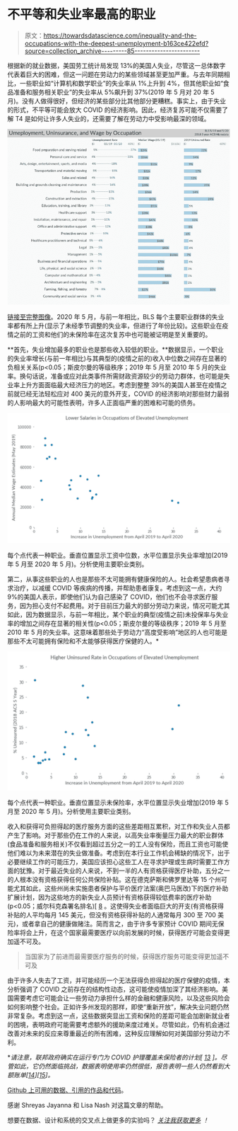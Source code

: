 # 不平等和失业率最高的职业

> 原文：<https://towardsdatascience.com/inequality-and-the-occupations-with-the-deepest-unemployment-b163ce422efd?source=collection_archive---------85----------------------->

根据新的就业数据，美国劳工统计局发现 13%的美国人失业，尽管这一总体数字代表着巨大的困难，但这一问题在劳动力的某些领域甚至更加严重。与去年同期相比，一些职业如“计算机和数学职业”的失业率从 1%上升到 4%，但其他职业如“食品准备和服务相关职业”的失业率从 5%飙升到 37%(2019 年 5 月对 20 年 5 月)。没有人做得很好，但经济的某些部分比其他部分更糟糕。事实上，由于失业的形式，不平等可能会放大 COVID 的经济影响。因此，经济复苏可能不仅需要了解 T4 是如何让许多人失业的，还需要了解在劳动力中受影响最深的领域。

![](img/17aa58a39fbc9b23ca2ab0eb6ff3b79c.png)

[链接至完整图像](https://gleap.org/static/img/viz/unemployment.png)。2020 年 5 月，与前一年相比，BLS 每个主要职业群体的失业率都有所上升(显示了未经季节调整的失业率，但进行了年份比较)。这些职业在疫情之前的工资和他们的未保险率在这次复苏中也可能被证明是至关重要的。

**首先，失业增加最多的职业也是那些收入较低的职业。**数据显示，一个职业的失业率增长(与前一年相比)与其典型的(疫情之前的)收入中位数之间存在显著的负相关关系(p<0.05；斯皮尔曼的等级秩序；2019 年 5 月至 2010 年 5 月的失业率。换句话说，准备或应对此类事件所需财政资源较少的劳动力群体，也可能是失业率上升方面面临最大经济压力的地区。考虑到整整 39%的美国人甚至在疫情之前就已经无法轻松应对 400 美元的意外开支，COVID 的经济影响对那些财力最弱的人影响最大的可能性表明，许多人正面临严重的困难和可能的债务。

![](img/121c0e156baab1109c181fea133eb10a.png)

每个点代表一种职业。垂直位置显示工资中位数，水平位置显示失业率增加(2019 年 5 月至 2020 年 5 月)。分析使用主要职业类别。

第二，从事这些职业的人也是那些不太可能拥有健康保险的人。社会希望患病者寻求治疗，以减缓 COVID 等疾病的传播，并帮助患者康复。考虑到这一点，大约 9%的美国人表示，即使他们认为自己感染了 COVID，他们也不会寻求医疗服务，因为担心支付不起费用。对于目前压力最大的部分劳动力来说，情况可能尤其如此，因为数据显示，与前一年相比，某个职业的典型(疫情之前)未投保率与失业率的增加之间存在显著的相关性(p<0.05；斯皮尔曼的等级秩序；2019 年 5 月至 2010 年 5 月的失业率。这意味着那些处于劳动力“高度受影响”地区的人也可能是那些不太可能拥有保险和不太能够获得医疗保健的人。*

![](img/e8ebfdfa80f7ae1bd7fb28c06852e482.png)

每个点代表一种职业。垂直位置显示未保险率，水平位置显示失业增加(2019 年 5 月至 2020 年 5 月)。分析使用主要职业类别。

收入和获得可负担得起的医疗服务方面的这些差距相互累积，对工作和失业人员都产生了影响。对于那些仍在工作的人来说，以高失业率衡量压力最大的职业群体(食品准备和服务相关)不仅看到超过五分之一的工人没有保险，而且工资也可能使他们难以为未来潜在的失业做准备。考虑到在本行业工作机会稀缺的情况下，出于必要继续工作的可能压力，美国应该担心这些工人在寻求护理或生病时需要工作方面的犹豫。对于最近失业的人来说，不到一半的人有资格获得医疗补助，五分之一的人根本没有资格获得任何公共保险补贴。这在德克萨斯和佛罗里达等 15 个州可能尤其如此，这些州尚未实施患者保护与平价医疗法案(奥巴马医改)下的医疗补助扩展计划，因为这些地方的新失业人员预计有资格获得较低费率的医疗补助(p<0.05；威尔科克森署名排名)[ [8](https://www.kff.org/medicaid/issue-brief/status-of-state-medicaid-expansion-decisions-interactive-map/) 。这使得失业者面临巨大的开支(有资格获得补贴的人平均每月 145 美元，但没有资格获得补贴的人通常每月 300 至 700 美元)，或者拿自己的健康做赌注。简而言之，由于许多专家预计 COVID 期间无保险率将会上升，在这个国家最需要医疗以向前发展的时候，获得医疗可能会变得更加遥不可及。

> 当国家为了前进而最需要医疗服务的时候，获得医疗服务可能变得更加遥不可及

由于许多人失去了工资，并可能经历一个无法获得负担得起的医疗保健的疫情，本分析强调了 COVID 之前存在的结构性动态，这可能使疫情加深了其经济影响。美国需要考虑它可能会让一些劳动力承担什么样的金融和健康风险，以及这些风险会如何影响整个社会。正如许多州发现的那样，即使“重新开放”，解决失业问题仍然非常复杂。考虑到这一点，这些数据突显出工资和保险的差距可能会加剧新就业者的困境，表明政府可能需要考虑额外的援助来度过难关。尽管如此，仍有机会通过改善对未来的反应来尊重最近的所有困难，这种反应理解如何对美国部分劳动力不利。

**请注意，联邦政府确实在运行专门为 COVID 护理覆盖未保险者的计划[* [*13*](https://www.hrsa.gov/coviduninsuredclaim) *]。尽管如此，它仍然面临挑战，数据表明使用率仍然很低，报告表明一些人仍然看到大额账单[*[*14*](https://www.modernhealthcare.com/payment/tiny-fraction-2-billion-federal-uninsured-covid-19-testing-funds-have-gone-out)*][*[*15*](https://www.businessinsider.com/coronavirus-patients-medical-bills-hospitals-doctors-insurance-2020-5)*]。*

[Github 上可用的数据、引用的作品和代码](https://github.com/sampottinger/unemployment_analysis)。

感谢 Shreyas Jayanna 和 Lisa Nash 对这篇文章的帮助。

想要在数据、设计和系统的交叉点上做更多的实验吗？ [*关注我获取更多*](https://tinyletter.com/SamPottinger) *！*
